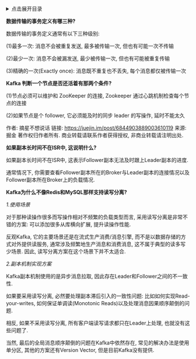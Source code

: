 <details>
<summary>点击展开目录</summary>
<!-- TOC -->


<!-- /TOC -->
</details>

**数据传输的事务定义有哪三种?**

数据传输的事务定义通常有以下三种级别:

(1)最多一次: 消息不会被重复发送, 最多被传输一次, 但也有可能一次不传输

(2)最少一次: 消息不会被漏发送, 最少被传输一次, 但也有可能被重复传输

(3)精确的一次(Exactly once): 消息既不重复也不丢失, 每个消息都仅被传输一次

**Kafka 判断一个节点是否还活着有那两个条件?**

(1)节点必须可以维护和 ZooKeeper 的连接, Zookeeper 通过心跳机制检查每个节点的连接

(2)如果节点是个 follower, 它必须能及时的同步 leader 的写操作, 延时不能太久

作者: 摘星不想说话
链接: https://juejin.im/post/6844903889003610119
来源: 掘金
著作权归作者所有.
商业转载请联系作者获得授权, 非商业转载请注明出处.



**如果副本长时间不在ISR中, 这说明什么?**

如果副本长时间不在ISR中, 这表示Follower副本无法及时跟上Leader副本的进度.

通常情况下, 你需要查看Follower副本所在的Broker与Leader副本的连接情况以及Follower副本所在Broker上的负载情况.

**Kafka为什么不像Redis和MySQL那样支持读写分离?**

*1.使用场景* 

对于那种读操作很多而写操作相对不频繁的负载类型而言, 采用读写分离是非常不错的方案: 可以添加很多从库横向扩展, 提升读操作性能.

反观Kafka, 它的主要场景还是在流式生产消费/消息引擎, 而不是以数据存储的方式对外提供读服务, 通常涉及频繁地生产消息和消费消息, 这不属于典型的读多写少场景. 因此, 读写分离方案在这个场景下并不太适合.

*2.副本机制实现方案*

Kafka副本机制使用的是异步消息拉取, 因此存在Leader和Follower之间的不一致性. 

如果要采用读写分离, 必然要处理副本滞后引入的一致性问题: 比如如何实现Read-your-writes, 如何保证单调读(Monotonic Reads)以及处理消息因果顺序颠倒的问题. 

相反, 如果不采用读写分离, 所有客户端读写请求都只在Leader上处理, 也就没有这些问题了. 

当然, 最后的全局消息顺序颠倒的问题在Kafka中依然存在, 常见的解决办法是使用单分区, 其他的方案还有Version Vector, 但是目前Kafka没有提供.


